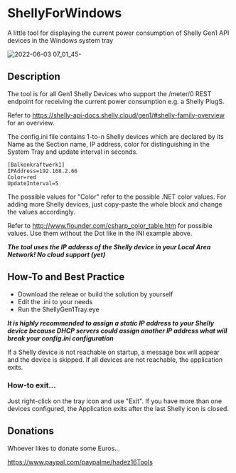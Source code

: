 # ShellyForWindows
A little tool for displaying the current power consumption of Shelly Gen1 API devices in the Windows system tray

![2022-06-03 07_01_45-](https://user-images.githubusercontent.com/106725788/171790851-6a66ce45-4ccf-40f6-ae2e-c5fd2d825bfb.png)

## Description
The tool is for all Gen1 Shelly Devices who support the /meter/0 REST endpoint for receiving the current power consumption e.g. a Shelly PlugS.

Refer to https://shelly-api-docs.shelly.cloud/gen1/#shelly-family-overview for an overview.

The config.ini file contains 1-to-n Shelly devices which are declared by its Name as the Section name, IP address, color for distinguishing in the System Tray and update interval in seconds.

```
[Balkonkraftwerk1]
IPAddress=192.168.2.66
Color=red
UpdateInterval=5
```

The possible values for "Color" refer to the possible .NET color values.
For adding more Shelly devices, just copy-paste the whole block and change the values accordingly.

Refer to http://www.flounder.com/csharp_color_table.htm for possible values. Use them without the Dot like in the INI example above.

***The tool uses the IP address of the Shelly device in your Local Area Network! No cloud support (yet)***

## How-To and Best Practice
* Download the releae or build the solution by yourself
* Edit the .ini to your needs
* Run the ShellyGen1Tray.eye

***It is highly recommended to assign a static IP address to your Shelly device because DHCP servers could assign another IP address what will break your config.ini configuration***

If a Shelly device is not reachable on startup, a message box will appear and the device is skipped. If all devices are not reachable, the application exits.

### How-to exit...
Just right-click on the tray icon and use "Exit".
If you have more than one devices configured, the Application exits after the last Shelly icon is closed.

## Donations

Whoever likes to donate some Euros...

https://www.paypal.com/paypalme/hadez16Tools
